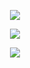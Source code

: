 <p align="center"> 
    <img src="https://komarev.com/ghpvc/?username=astronovaIite&label=Welcome+to+my+profile+!&color=490A51&style=flat-square"/>
<p align="center">
<img src="https://files.catbox.moe/7udvm3.gif"/>
</p>

<p align="center">
    <img src="https://readme-typing-svg.demolab.com?font=Special+Elite&duration=2500&pause=1500&color=490A51&width=470&lines=Hello!+Welcome+to+my+Github!+You+can+call+me+Kevhen!;Please+read+my+rentry+before+interacting.;Graphic+Credits%3A+%40june10507248+on+Twitter%22%2F%3E"/>
</p>
